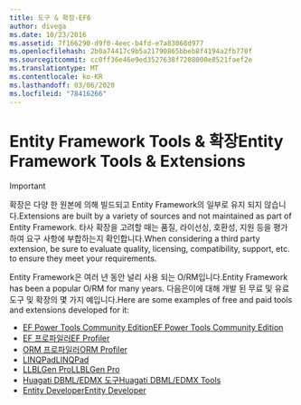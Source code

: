 ```yaml
---
title: 도구 & 확장-EF6
author: divega
ms.date: 10/23/2016
ms.assetid: 7f166290-d9f0-4eec-b4fd-e7a83068d977
ms.openlocfilehash: 2b0a74417c9b5a21790865bbeb8f4194a2fb770f
ms.sourcegitcommit: cc0ff36e46e9ed3527638f7208000e8521faef2e
ms.translationtype: MT
ms.contentlocale: ko-KR
ms.lasthandoff: 03/06/2020
ms.locfileid: "78416266"
---
```

# <a name="entity-framework-tools--extensions"></a><span data-ttu-id="ca4c6-102">Entity Framework Tools & 확장</span><span class="sxs-lookup"><span data-stu-id="ca4c6-102">Entity Framework Tools & Extensions</span></span>
> [!IMPORTANT]  
> <span data-ttu-id="ca4c6-103">확장은 다양 한 원본에 의해 빌드되고 Entity Framework의 일부로 유지 되지 않습니다.</span><span class="sxs-lookup"><span data-stu-id="ca4c6-103">Extensions are built by a variety of sources and not maintained as part of Entity Framework.</span></span> <span data-ttu-id="ca4c6-104">타사 확장을 고려할 때는 품질, 라이선싱, 호환성, 지원 등을 평가하여 요구 사항에 부합하는지 확인합니다.</span><span class="sxs-lookup"><span data-stu-id="ca4c6-104">When considering a third party extension, be sure to evaluate quality, licensing, compatibility, support, etc. to ensure they meet your requirements.</span></span>

<span data-ttu-id="ca4c6-105">Entity Framework은 여러 년 동안 널리 사용 되는 O/RM입니다.</span><span class="sxs-lookup"><span data-stu-id="ca4c6-105">Entity Framework has been a popular O/RM for many years.</span></span> <span data-ttu-id="ca4c6-106">다음은이에 대해 개발 된 무료 및 유료 도구 및 확장의 몇 가지 예입니다.</span><span class="sxs-lookup"><span data-stu-id="ca4c6-106">Here are some examples of free and paid tools and extensions developed for it:</span></span>    

- [<span data-ttu-id="ca4c6-107">EF Power Tools Community Edition</span><span class="sxs-lookup"><span data-stu-id="ca4c6-107">EF Power Tools Community Edition</span></span>](https://marketplace.visualstudio.com/items?itemName=ErikEJ.EntityFramework6PowerToolsCommunityEdition)
- [<span data-ttu-id="ca4c6-108">EF 프로파일러</span><span class="sxs-lookup"><span data-stu-id="ca4c6-108">EF Profiler</span></span>](https://efprof.com)  
- [<span data-ttu-id="ca4c6-109">ORM 프로파일러</span><span class="sxs-lookup"><span data-stu-id="ca4c6-109">ORM Profiler</span></span>](https://www.ormprofiler.com)  
- [<span data-ttu-id="ca4c6-110">LINQPad</span><span class="sxs-lookup"><span data-stu-id="ca4c6-110">LINQPad</span></span>](https://www.linqpad.net)  
- [<span data-ttu-id="ca4c6-111">LLBLGen Pro</span><span class="sxs-lookup"><span data-stu-id="ca4c6-111">LLBLGen Pro</span></span>](https://www.llblgen.com)  
- [<span data-ttu-id="ca4c6-112">Huagati DBML/EDMX 도구</span><span class="sxs-lookup"><span data-stu-id="ca4c6-112">Huagati DBML/EDMX Tools</span></span>](https://www.huagati.com/dbmltools)  
- [<span data-ttu-id="ca4c6-113">Entity Developer</span><span class="sxs-lookup"><span data-stu-id="ca4c6-113">Entity Developer</span></span>](https://www.devart.com/entitydeveloper)  
